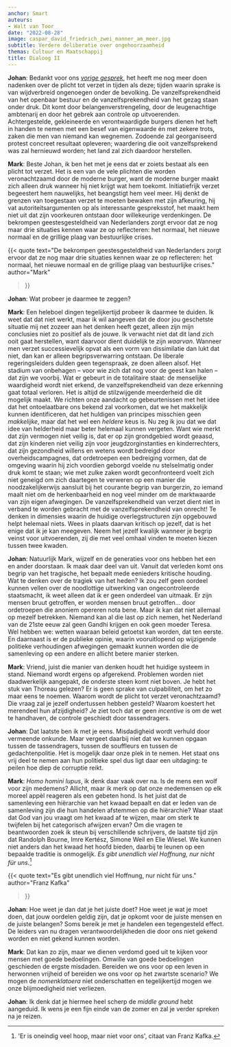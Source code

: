 ```yaml
---
anchor: Smart
auteurs:
- Walt van Toor
date: "2022-08-28"
image: caspar_david_friedrich_zwei_manner_am_meer.jpg
subtitle: Verdere deliberatie over ongehoorzaamheid
themas: Cultuur en Maatschappij
title: Dialoog II
---
```

**Johan**: Bedankt voor ons *[vorige gesprek](https://reactionair.nl/artikelen/dialoog-i/)*, het heeft me nog meer doen nadenken over de plicht tot verzet in tijden als deze; tijden waarin sprake is van wijdverbreid ongenoegen onder de bevolking. De vanzelfsprekendheid van het openbaar bestuur en de vanzelfsprekendheid van het gezag staan onder druk. Dit komt door belangenverstrengeling, door de leugenachtige ambtenarij en door het gebrek aan controle op uitvoerenden. Achtergestelde, gekleineerde en verontwaardigde burgers dienen het heft in handen te nemen met een besef van eigenwaarde én met zekere trots, zaken die men van niemand kan wegnemen. Zodoende zal georganiseerd protest concreet resultaat opleveren; waardering die ooit vanzelfsprekend was zal hernieuwd worden; het land zal zich daardoor herstellen.

**Mark**: Beste Johan, ik ben het met je eens dat er zoiets bestaat als een plicht tot verzet. Het is een van de vele plichten die worden veronachtzaamd door de moderne burger, want de moderne burger maakt zich alleen druk wanneer hij niet krijgt wat hem toekomt. Initiatiefrijk verzet begeestert hem nauwelijks, het beangstigt hem veel meer. Hij denkt de grenzen van toegestaan verzet te moeten bewaken met zijn afkeuring, hij vat autoriteitsargumenten op als interessante gespreksstof, het maakt hem niet uit dat zijn voorkeuren ontstaan door willekeurige verdenkingen. De bekrompen geestesgesteldheid van Nederlanders zorgt ervoor dat ze nog maar drie situaties kennen waar ze op reflecteren: het normaal, het nieuwe normaal en de grillige plaag van bestuurlijke crises.

{{< quote
	text="De bekrompen geestesgesteldheid van Nederlanders zorgt ervoor dat ze nog maar drie situaties kennen waar ze op reflecteren: het normaal, het nieuwe normaal en de grillige plaag van bestuurlijke crises."
	author="Mark"
>}}

**Johan**: Wat probeer je daarmee te zeggen?

**Mark**: Een heleboel dingen tegelijkertijd probeer ik daarmee te duiden. Ik weet dat dat niet werkt, maar ik wil aangeven dat de door jou geschetste situatie mij net zozeer aan het denken heeft gezet, alleen zijn mijn conclusies niet zo positief als de jouwe. Ik verwacht niet dat dit land zich ooit gaat herstellen, want daarvoor dient duidelijk te zijn *waarvan*. Wanneer men verzet successievelijk opvat als een vorm van dissimilatie dan lukt dat niet, dan kan er alleen begripsverwarring ontstaan. De liberale regeringsleiders dulden geen tegenspraak, ze doen alleen alsof. Het stadium van onbehagen – voor wie zich dat nog voor de geest kan halen – dat zijn we voorbij. Wat er gebeurt in de totalitaire staat: de menselijke waardigheid wordt niet erkend, de vanzelfsprekendheid van deze erkenning gaat totaal verloren. Het is altijd de stilzwijgende meerderheid die dit mogelijk maakt. We richten onze aandacht op gebeurtenissen met het idee dat het ontoelaatbare ons bekend zal voorkomen, dat we het makkelijk kunnen identificeren, dat het huldigen van principes misschien geen *makkelijke*, maar dat het wel een *heldere* keus is. Nu zeg ik jou dat we dat idee van helderheid maar beter helemaal kunnen vergeten. Want wie merkt dat zijn vermogen niet veilig is, dat er op zijn grondgebied wordt geaasd, dat zijn kinderen niet veilig zijn voor jeugdzorginstanties en kinderrechters, dat zijn gezondheid willens en wetens wordt bedreigd door overheidscampagnes, dat ordetroepen een bedreiging vormen, dat de omgeving waarin hij zich voordien geborgd voelde nu stelselmatig onder druk komt te staan; wie met zulke zaken wordt geconfronteerd voelt zich niet geneigd om zich daartegen te verweren op een manier die noodzakelijkerwijs aansluit bij het courante begrip van burgerzin, zo iemand maalt niet om de herkenbaarheid en nog veel minder om de marktwaarde van zijn eigen afwegingen. De vanzelfsprekendheid van verzet dient niet in verband te worden gebracht met de vanzelfsprekendheid van onrecht! Te denken in dimensies waarin de huidige overlegstructuren zijn opgebouwd helpt helemaal niets. Wees in plaats daarvan kritisch op jezelf, dat is het enige dat ik je kan meegeven. Neem het jezelf kwalijk wanneer je begrip veinst voor uitvoerenden, zij die met veel omhaal vinden te moeten kiezen tussen twee kwaden.

**Johan**: Natuurlijk Mark, wijzelf en de generaties voor ons hebben het een en ander doorstaan. Ik maak daar deel van uit. Vanuit dat verleden komt ons begrip van het tragische, het bepaalt mede eenieders kritische houding. Wat te denken over de tragiek van het heden? Ik zou zelf geen oordeel kunnen vellen over de noodlottige uitwerking van ongecontroleerde staatsmacht, ik weet alleen dat ik er geen onderdeel van uitmaak. Er zijn mensen bruut getroffen, er worden mensen bruut getroffen… door ordetroepen die anoniem opereren nota bene. Maar ik kan dat niet allemaal op mezelf betrekken. Niemand kan al die last op zich nemen, het Nederland van de 21ste eeuw zal geen Gandhi krijgen en ook geen moeder Teresa. Wel hebben we: wetten waaraan beleid getoetst kan worden, dat ten eerste. En daarnaast is er de publieke opinie, waarin vooruitlopend op wijzigende politieke verhoudingen afwegingen gemaakt kunnen worden die de samenleving op een andere en allicht betere manier sterken.

**Mark**: Vriend, juist die manier van denken houdt het huidige systeem in stand. Niemand wordt ergens op afgerekend. Problemen worden niet daadwerkelijk aangepakt, de onderste steen komt niet boven. Je hebt het stuk van Thoreau gelezen? Er is geen sprake van culpabiliteit, om het zo maar eens te noemen. Waarom wordt de plicht tot verzet veronachtzaamd? Die vraag zal je jezelf ondertussen hebben gesteld? Waarom koestert het merendeel hun afzijdigheid? Je ziet toch dat er geen *incentive* is om de wet te handhaven, de controle geschiedt door tassendragers.

**Johan**: Dat laatste ben ik met je eens. Misdadigheid wordt verhuld door vermeende onkunde. Maar vergeet daarbij niet dat we kunnen opgaan tussen de tassendragers, tussen de souffleurs en tussen de gedachtenpolitie. Het is mogelijk daar onze plek in te nemen. Het staat ons vrij deel te nemen aan hun politieke spel dus ligt daar een uitdaging: te peilen hoe diep de corruptie reikt.

**Mark**: *Homo homini lupus*, ik denk daar vaak over na. Is de mens een wolf voor zijn medemens? Allicht, maar ik merk op dat onze medemensen op elk moreel appèl reageren als een gebeten hond. Is het juist dat de samenleving een hiërarchie van het kwaad bepaalt en dat er leden van de samenleving zijn die hun handelen afstemmen op die hiërarchie? Waar staat dat God van jou vraagt om het kwaad af te wijzen, maar om sterk te twijfelen bij het categorisch afwijzen ervan? Om die vragen te beantwoorden zoek ik steun bij verschillende schrijvers, de laatste tijd zijn dat Randolph Bourne, Imre Kertész, Simone Weil en Elie Wiesel. We kunnen niet anders dan het kwaad het hoofd bieden, daarbij te leunen op een bepaalde traditie is onmogelijk. *Es gibt unendlich viel Hoffnung, nur nicht für uns.*[^1]

{{< quote
	text="Es gibt unendlich viel Hoffnung, nur nicht für uns."
	author="Franz Kafka"
>}}

**Johan**: Hoe weet je dan dat je het juiste doet? Hoe weet je wat je moet doen, dat jouw oordelen geldig zijn, dat je opkomt voor de juiste mensen en de juiste belangen? Soms bereik je met je handelen een tegengesteld effect. De leiders van nu dragen verantwoordelijkheden die door ons niet gekend worden en niet gekend kunnen worden.

**Mark**: Dat kan zo zijn, maar we dienen verdomd goed uit te kijken voor mensen met goede bedoelingen. Omwille van goede bedoelingen geschieden de ergste misdaden. Bereiden we ons voor op een leven in herwonnen vrijheid of bereiden we ons voor op het zwartste scenario? We mogen de *nomenklatoera* niet onderschatten en tegelijkertijd mogen we onze blijmoedigheid niet verliezen.

**Johan**: Ik denk dat je hiermee heel scherp de *middle ground* hebt aangeduid. Ik wens je een fijn einde van de zomer en zal je verder spreken na je reizen.

[^1]: 'Er is oneindig veel hoop, maar niet voor ons', citaat van Franz Kafka.
